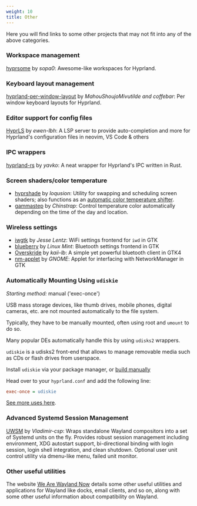 ```yaml
---
weight: 10
title: Other
---
```


Here you will find links to some other projects that may not fit into any of the
above categories.

### Workspace management

[hyprsome](https://github.com/sopa0/hyprsome) by _sopa0_: Awesome-like
workspaces for Hyprland.

### Keyboard layout management

[hyprland-per-window-layout](https://github.com/coffebar/hyprland-per-window-layout/)
by _MahouShoujoMivutilde and coffebar_: Per window keyboard layouts for
Hyprland.

### Editor support for config files

[HyprLS](https://github.com/hyprland-community/hyprls) by _ewen-lbh_: A LSP server to provide auto-completion and more for Hyprland's configuration files in neovim, VS Code & others

### IPC wrappers

[hyprland-rs](https://github.com/yavko/hyprland-rs) by _yavko_: A neat wrapper
for Hyprland's IPC written in Rust.

### Screen shaders/color temperature

- [hyprshade](https://github.com/loqusion/hyprshade) by _loqusion_: Utility for
swapping and scheduling screen shaders; also functions as an
[automatic color temperature shifter](https://en.wikipedia.org/wiki/F.lux).
- [gammastep](https://gitlab.com/chinstrap/gammastep) by _Chinstrap_: Control temperature color automatically depending on the time of the day and location.

### Wireless settings
- [iwgtk](https://github.com/J-Lentz/iwgtk) by _Jesse Lentz_: WiFi settings frontend for `iwd` in GTK
- [blueberry](https://github.com/linuxmint/blueberry) by _Linux Mint_: Bluetooth settings frontend in GTK
- [Overskride](https://github.com/kaii-lb/overskride) by _kaii-lb_: A simple yet powerful bluetooth client in GTK4
- [nm-applet](https://gitlab.gnome.org/GNOME/network-manager-applet) by _GNOME_: Applet for interfacing with NetworkManager in GTK

### Automatically Mounting Using `udiskie`

_Starting method:_ manual ('exec-once')

USB mass storage devices, like thumb drives, mobile phones, digital cameras,
etc. are not mounted automatically to the file system.

Typically, they have to be manually mounted, often using root and `umount` to do so.

Many popular DEs automatically handle this by using `udisks2` wrappers.

`udiskie` is a udisks2 front-end that allows to manage removable media such as
CDs or flash drives from userspace.

Install `udiskie` via your package manager, or
[build manually](https://github.com/coldfix/udiskie/wiki/installation)

Head over to your `hyprland.conf` and add the following line:

```ini
exec-once = udiskie
```

[See more uses here](https://github.com/coldfix/udiskie/wiki/Usage).

### Advanced Systemd Session Management

[UWSM](https://github.com/Vladimir-csp/uwsm) by _Vladimir-csp_: Wraps standalone Wayland compositors into a set of Systemd units on the fly. Provides robust session management including environment, XDG autostart support, bi-directional binding with login session, login shell integration, and clean shutdown. Optional user unit control utility via dmenu-like menu, failed unit monitor.

### Other useful utilities

The website [We Are Wayland Now](https://wearewaylandnow.com/) details some other useful utilities and applications for Wayland like docks, email clients, and so on, along with some other useful information about compatibility on Wayland.

